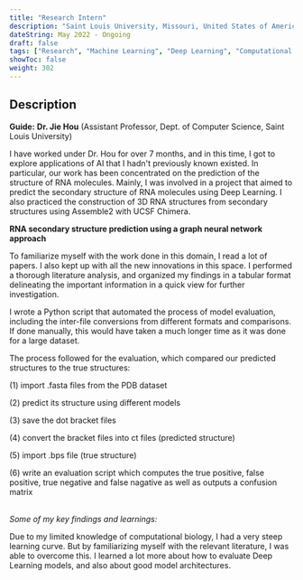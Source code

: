 ```yaml
---
title: "Research Intern"
description: "Saint Louis University, Missouri, United States of America"
dateString: May 2022 - Ongoing
draft: false
tags: ["Research", "Machine Learning", "Deep Learning", "Computational Biology"]
showToc: false
weight: 302
--- 
```


## Description
**Guide:** **Dr. Jie Hou** (Assistant Professor, Dept. of Computer Science, Saint Louis University)

I have worked under Dr. Hou for over 7 months, and in this time, I got to explore applications of AI that I hadn't previously known existed. In particular, our work has been concentrated on the prediction of the structure of RNA molecules. Mainly, I was involved in a project that aimed to predict the secondary structure of RNA molecules using Deep Learning. I also practiced the construction of 3D RNA structures from secondary structures using Assemble2 with UCSF Chimera. 
&nbsp; 

**RNA secondary structure prediction using a graph neural network approach**
&nbsp; 

To familiarize myself with the work done in this domain, I read a lot of papers. I also kept up with all the new innovations in this space. I performed a thorough literature analysis, and organized my findings in a tabular format delineating the important information in a quick view for further investigation. 

I wrote a Python script that automated the process of model evaluation, including the inter-file conversions from different formats and comparisons. If done manually, this would have taken a much longer time as it was done for a large dataset. 
 
 The process followed for the evaluation, which compared our predicted structures to the true structures:

(1) import .fasta files from the PDB dataset

(2) predict its structure using different models

(3) save the dot bracket files

(4) convert the bracket files into ct files (predicted structure)

(5) import .bps file (true structure)

(6) write an evaluation script which computes the true positive, false positive, true negative and false nagative as well as outputs a confusion matrix
    
&nbsp; \
*Some of my key findings and learnings:*

Due to my limited knowledge of computational biology, I had a very steep learning curve. But by familiarizing myself with the relevant literature, I was able to overcome this. I learned a lot more about how to evaluate Deep Learning models, and also about good model architectures. 
